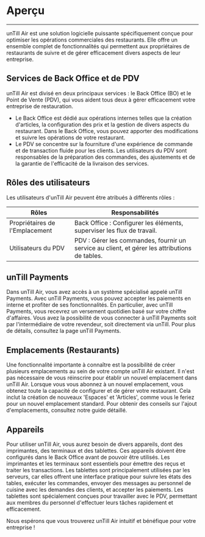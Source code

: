 # Aperçu

***

unTill Air est une solution logicielle puissante spécifiquement conçue pour optimiser les opérations commerciales des restaurants. Elle offre un ensemble complet de fonctionnalités qui permettent aux propriétaires de restaurants de suivre et de gérer efficacement divers aspects de leur entreprise.

## Services de Back Office et de PDV

unTill Air est divisé en deux principaux services : le Back Office (BO) et le Point de Vente (PDV), qui vous aident tous deux à gérer efficacement votre entreprise de restauration.

* Le Back Office est dédié aux opérations internes telles que la création d'articles, la configuration des prix et la gestion de divers aspects du restaurant. Dans le Back Office, vous pouvez apporter des modifications et suivre les opérations de votre restaurant.
* Le PDV se concentre sur la fourniture d'une expérience de commande et de transaction fluide pour les clients. Les utilisateurs du PDV sont responsables de la préparation des commandes, des ajustements et de la garantie de l'efficacité de la livraison des services.

## Rôles des utilisateurs

Les utilisateurs d'unTill Air peuvent être atribués à différents rôles :

| Rôles | Responsabilités |
| ------| ----------------|
| Propriétaires de l'Emplacement | Back Office : Configurer les éléments, superviser les flux de travail. |
| Utilisateurs du PDV | PDV : Gérer les commandes, fournir un service au client, et gérer les attributions de tables. |

## unTill Payments

Dans unTill Air, vous avez accès à un système spécialisé appelé unTill Payments. Avec unTill Payments, vous pouvez accepter les paiements en interne et profiter de ses fonctionnalités. En particulier, avec unTill Payments, vous recevrez un versement quotidien basé sur votre chiffre d'affaires. Vous avez la possibilité de vous connecter à unTill Payments soit par l'intermédiaire de votre revendeur, soit directement via unTill. Pour plus de détails, consultez la page unTill Payments.

## Emplacements (Restaurants)

Une fonctionnalité importante à connaître est la possibilité de créer plusieurs emplacements au sein de votre compte unTill Air existant. Il n'est pas nécessaire de vous réinscrire pour établir un nouvel emplacement dans unTill Air. Lorsque vous vous abonnez à un nouvel emplacement, vous obtenez toute la capacité de configurer et de gérer votre restaurant. Cela inclut la création de nouveaux 'Espaces' et 'Articles', comme vous le feriez pour un nouvel emplacement standard. Pour obtenir des conseils sur l'ajout d'emplacements, consultez notre guide détaillé.

## Appareils

Pour utiliser unTill Air, vous aurez besoin de divers appareils, dont des imprimantes, des terminaux et des tablettes. Ces appareils doivent être configurés dans le Back Office avant de pouvoir être utilisés. Les imprimantes et les terminaux sont essentiels pour émettre des reçus et traiter les transactions. Les tablettes sont principalement utilisées par les serveurs, car elles offrent une interface pratique pour suivre les états des tables, exécuter les commandes, envoyer des messages au personnel de cuisine avec les demandes des clients, et accepter les paiements. Les tablettes sont spécialement conçues pour travailler avec le PDV, permettant aux membres du personnel d'effectuer leurs tâches rapidement et efficacement.

Nous espérons que vous trouverez unTill Air intuitif et bénéfique pour votre entreprise !

